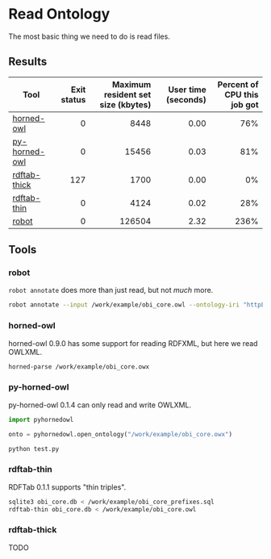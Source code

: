 # Read Ontology

The most basic thing we need to do is read files.

## Results

Tool | Exit status | Maximum resident set size (kbytes) | User time (seconds) | Percent of CPU this job got
--- | --: | --: | --: | --:
[horned-owl](https://github.com/phillord/horned-owl) | 0 | 8448 | 0.00 | 76%
[py-horned-owl](https://github.com/jannahastings/py-horned-owl) | 0 | 15456 | 0.03 | 81%
[rdftab-thick](https://github.com/ontodev/rdftab.rs) | 127 | 1700 | 0.00 | 0%
[rdftab-thin](https://github.com/ontodev/rdftab.rs) | 0 | 4124 | 0.02 | 28%
[robot](http://robot.obolibrary.org) | 0 | 126504 | 2.32 | 236%

## Tools

### robot

`robot annotate` does more than just read,
but not *much* more.

```sh
robot annotate --input /work/example/obi_core.owl --ontology-iri "httpL//example.com"
```

### horned-owl

horned-owl 0.9.0 has some support for reading RDFXML,
but here we read OWLXML.

```sh
horned-parse /work/example/obi_core.owx
```

### py-horned-owl

py-horned-owl 0.1.4 can only read and write OWLXML.

```py
import pyhornedowl

onto = pyhornedowl.open_ontology("/work/example/obi_core.owx")
```

```sh
python test.py
```

### rdftab-thin

RDFTab 0.1.1 supports "thin triples".

```sh
sqlite3 obi_core.db < /work/example/obi_core_prefixes.sql
rdftab-thin obi_core.db < /work/example/obi_core.owl
```

### rdftab-thick

TODO

